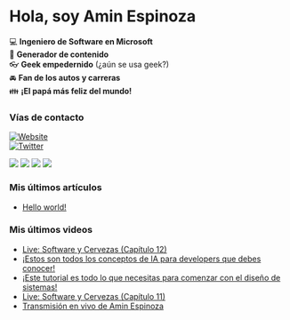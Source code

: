 # Hola, soy Amin Espinoza

:computer: **Ingeniero de Software en Microsoft**  
:pencil: **Generador de contenido**  
:eyeglasses: **Geek empedernido** (¿aún se usa geek?)  
:oncoming_automobile: **Fan de los autos y carreras**  
:family: **¡El papá más feliz del mundo!**

### Vías de contacto

[![Website](https://img.shields.io/badge/aminespinoza.com-up-green?style=for-the-badge)][website]  
[![Twitter](https://img.shields.io/twitter/follow/aminespinoza?color=blue&label=s%C3%ADgueme%20en%20Twitter&style=for-the-badge)][twitter]

[<img src="https://img.icons8.com/doodle/48/000000/youtube--v1.png"/>][youtube]
[<img src="https://img.icons8.com/doodle/48/000000/linkedin--v2.png"/>][linkedin]
[<img src="https://img.icons8.com/doodle/48/000000/instagram-new.png"/>][instagram]
[<img src="https://img.icons8.com/doodle/48/000000/facebook-circled.png"/>][facebook]

### Mis últimos artículos
<!-- BLOG-POST-LIST:START -->
- [Hello world!](http://aminespinoza.com/2023/11/21/hello-world/)
<!-- BLOG-POST-LIST:END -->

### Mis últimos videos
<!-- YOUTUBE:START -->
- [Live: Software y Cervezas &lpar;Capítulo 12&rpar;](https://www.youtube.com/watch?v=mBY1dYffqK8)
- [¡Estos son todos los conceptos de IA para developers que debes conocer!](https://www.youtube.com/watch?v=PnCHcMR1XHs)
- [¡Este tutorial es todo lo que necesitas para comenzar con el diseño de sistemas!](https://www.youtube.com/watch?v=j0KjVtqoCV0)
- [Live: Software y Cervezas &lpar;Capítulo 11&rpar;](https://www.youtube.com/watch?v=Luy1l28FWm8)
- [Transmisión en vivo de Amin Espinoza](https://www.youtube.com/watch?v=pCspnSEgb0M)
<!-- YOUTUBE:END -->

[website]: https://aminespinoza.com/
[twitter]: https://twitter.com/aminespinoza
[youtube]: https://www.youtube.com/c/AminEspinoza
[linkedin]: https://www.linkedin.com/in/amin-espinoza-71b24661/
[instagram]: https://www.instagram.com/aminespinoza10/
[facebook]: https://www.facebook.com/aminespinoza
